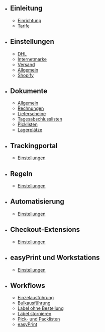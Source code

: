 -   ## Einleitung
    -   [Einrichtung](/apps/{{app}}/docs/setup)
    -   [Tarife](/apps/{{app}}/docs/plans)
-   ## Einstellungen
    -   [DHL](/apps/{{app}}/docs/settings-dhl)
    -   [Internetmarke](/apps/{{app}}/docs/settings-internetmarke)
    -   [Versand](/apps/{{app}}/docs/settings-shipping)
    -   [Allgemein](/apps/{{app}}/docs/settings-general)
    -   [Shopify](/apps/{{app}}/docs/settings-shopify)
-   ## Dokumente
    -   [Allgemein](/apps/{{app}}/docs/documents-general)
    -   [Rechnungen](/apps/{{app}}/docs/documents-invoices)
    -   [Lieferscheine](/apps/{{app}}/docs/documents-slips)
    -   [Tagesabschlusslisten](/apps/{{app}}/docs/documents-protocols)
    -   [Picklisten](/apps/{{app}}/docs/documents-picklists)
    -   [Lagerplätze](/apps/{{app}}/docs/documents-storage)
-   ## Trackingportal
    -   [Einstellungen](/apps/{{app}}/docs/documents-tracking)
-   ## Regeln
    -   [Einstellungen](/apps/{{app}}/docs/rules)
-   ## Automatisierung
    -   [Einstellungen](/apps/{{app}}/docs/automation)
-   ## Checkout-Extensions
    -   [Einstellungen](/apps/{{app}}/docs/checkout-extensions)
-   ## easyPrint und Workstations
    -   [Einstellungen](/apps/{{app}}/docs/workstations)
-   ## Workflows
    -   [Einzelausführung](/apps/{{app}}/docs/workflows-single-creation)
    -   [Bulkausführung](/apps/{{app}}/docs/workflows-bulk-creation)
    -   [Label ohne Bestellung](/apps/{{app}}/docs/workflows-label-without-order)
    -   [Label stornieren](/apps/{{app}}/docs/workflows-cancel-label)
    -   [Pick- und Packlisten](/apps/{{app}}/docs/workflows-picklist)
    -   [easyPrint](/apps/{{app}}/docs/workflows-easyprint)
